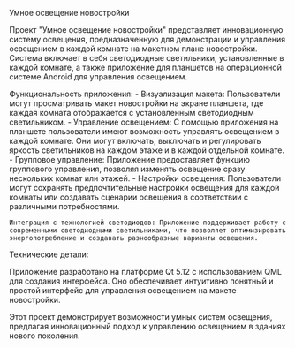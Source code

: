 Умное освещение новостройки

Проект "Умное освещение новостройки" представляет инновационную систему освещения, предназначенную для демонстрации и управления освещением в каждой комнате на макетном плане новостройки. Система включает в себя светодиодные светильники, установленные в каждой комнате, а также приложение для планшетов на операционной системе Android для управления освещением.

Функциональность приложения:
     - Визуализация макета: Пользователи могут просматривать макет новостройки на экране планшета, где каждая комната отображается с установленным светодиодным светильником.
     - Управление освещением: С помощью приложения на планшете пользователи имеют возможность управлять освещением в каждой комнате. Они могут включать, выключать и регулировать яркость светильников на каждом этаже и в каждой отдельной комнате.
     - Групповое управление: Приложение предоставляет функцию группового управления, позволяя изменять освещение сразу нескольких комнат или этажей.
     - Настройки освещения: Пользователи могут сохранять предпочтительные настройки освещения для каждой комнаты или создавать сценарии освещения в соответствии с различными потребностями.

    Интеграция с технологией светодиодов: Приложение поддерживает работу с современными светодиодными светильниками, что позволяет оптимизировать энергопотребление и создавать разнообразные варианты освещения.

Технические детали:

Приложение разработано на платформе Qt 5.12 с использованием QML для создания интерфейса. Оно обеспечивает интуитивно понятный и простой интерфейс для управления освещением на макете новостройки.

Этот проект демонстрирует возможности умных систем освещения, предлагая инновационный подход к управлению освещением в зданиях нового поколения.
